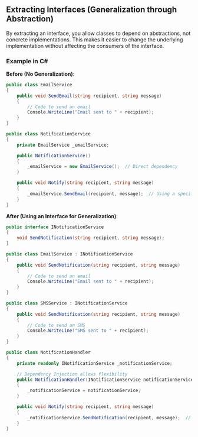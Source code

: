 ## Extracting Interfaces (Generalization through Abstraction)
By extracting an interface, you allow classes to depend on abstractions, not concrete implementations. This makes it easier to change the underlying implementation without affecting the consumers of the interface.
### Example in C#
**Before (No Generalization)**:
```csharp
public class EmailService
{
    public void SendEmail(string recipient, string message)
    {
        // Code to send an email
        Console.WriteLine("Email sent to " + recipient);
    }
}

public class NotificationService
{
    private EmailService _emailService;

    public NotificationService()
    {
        _emailService = new EmailService();  // Direct dependency
    }

    public void Notify(string recipient, string message)
    {
        _emailService.SendEmail(recipient, message);  // Using a specific service
    }
}
```
**After (Using an Interface for Generalization)**:
```csharp
public interface INotificationService
{
    void SendNotification(string recipient, string message);
}

public class EmailService : INotificationService
{
    public void SendNotification(string recipient, string message)
    {
        // Code to send an email
        Console.WriteLine("Email sent to " + recipient);
    }
}

public class SMSService : INotificationService
{
    public void SendNotification(string recipient, string message)
    {
        // Code to send an SMS
        Console.WriteLine("SMS sent to " + recipient);
    }
}

public class NotificationHandler
{
    private readonly INotificationService _notificationService;

    // Dependency Injection allows flexibility
    public NotificationHandler(INotificationService notificationService)
    {
        _notificationService = notificationService;
    }

    public void Notify(string recipient, string message)
    {
        _notificationService.SendNotification(recipient, message);  // Uses abstraction
    }
}
```